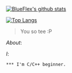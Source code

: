 [![BlueFlex's github stats](https://github-readme-stats.vercel.app/api?username=BlueFlex&show_icons=true&theme=blueberry&hide_border=true&include_all_commits=true)](https://github.com/anuraghazra/github-readme-stats)

[![Top Langs](https://github-readme-stats.vercel.app/api/top-langs/?username=BlueFlex&hide=javascript,html)](https://github.com/anuraghazra/github-readme-stats)


> You so tee :P


*About*:


*I*:
```
*** I'm C/C++ beginner.
```
